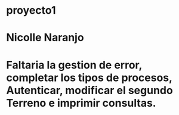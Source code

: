 # proyecto1
# Nicolle Naranjo
# Faltaria la gestion de error, completar los tipos de procesos, Autenticar, modificar el segundo Terreno e imprimir consultas.
